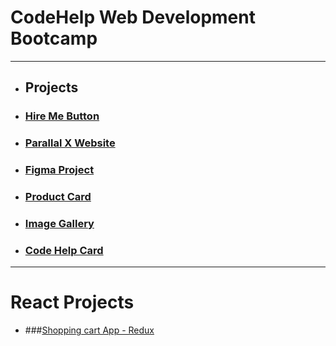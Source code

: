 # CodeHelp Web Development Bootcamp

---

- ## Projects

- ### [Hire Me Button](https://github.com/AtulSinghAtul/codeHelpMainFolder/tree/main/classHomeWork/hire-me-button)
- ### [Parallal X Website](https://github.com/AtulSinghAtul/codeHelpParallalxWebsite)
- ### [Figma Project](https://github.com/AtulSinghAtul/codeHelpMainFolder/tree/main/classHomeWork/codeHelp-Figma-Assignment)
- ### [Product Card](https://github.com/AtulSinghAtul/codeHelpMainFolder/tree/main/classHomeWork/product%20card)
- ### [Image Gallery](https://github.com/AtulSinghAtul/codeHelpMainFolder/tree/main/classHomeWork/imageGallery%202)
 
- ### [Code Help Card](https://github.com/AtulSinghAtul/codeHelpMainFolder/tree/main/classHomeWork/card-codeHelp)

---
# React Projects

- ###[Shopping cart App - Redux](https://github.com/AtulSinghAtul/codeHelpMainFolder/tree/main/react-advance-class/shopping-cart-app-using-redux)

